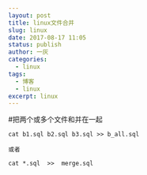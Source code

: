 ```yaml
---
layout: post
title: linux文件合并
slug: linux
date: 2017-08-17 11:05
status: publish
author: 一灰
categories: 
  - linux
tags: 
  - 博客
  - linux
excerpt: linux 
---
```


#把两个或多个文件和并在一起

```
cat b1.sql b2.sql b3.sql >> b_all.sql

或者

cat *.sql  >>  merge.sql


```
